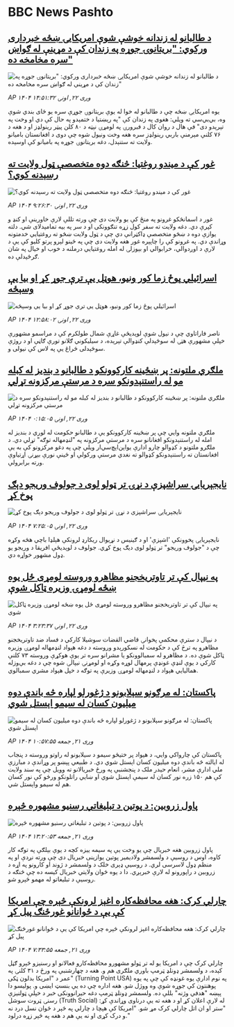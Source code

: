 # BBC News Pashto## [د طالبانو له زندانه خوشې شوې امریکایۍ ښځه خبرداری ورکوي: "بریتانوۍ جوړه په زندان کې د مړینې له ګواښ سره مخامخه ده"](https://www.bbc.com/pashto/articles/cr702gj27zmo?at_medium=RSS&at_campaign=rss?at_campaign=githubrss)![د طالبانو له زندانه خوشې شوې امریکایۍ ښځه خبرداری ورکوي: "بریتانوۍ جوړه په زندان کې د مړینې له ګواښ سره مخامخه ده"](https://ichef.bbci.co.uk/ace/ws/240/cpsprodpb/25dd/live/e5344db0-90a1-11f0-9cf6-cbf3e73ce2b9.jpg)_AP ۱۴۰۴ وږی ۲۲, اونۍ ۱۴:۵۱:۳۲_یوه امریکايۍ ښځه چې د طالبانو له خوا له یوې بریتانوۍ جوړې سره یو ځای بندي شوې وه، بي‌بي‌سي ته ویلي: هغوی په زندان کې "په ریښتیا د ختمېدو په حال کې دي او وخت په تېرېدو دی"
فې هال د روان کال د فبرورۍ په لومړۍ نېټه د ۸۰ کلن پیټر رینولډز او د هغه د ۷۶ کلنې مېرمنې باربي رینولډز سره هغه وخت ونیول شوه چې دوی د افغانستان بامیانو ولایت ته ستنېدل، دغه بریتانوۍ جوړه په بامیانو کې اوسېده.## [غور کې د میندو روغتیا: څنګه دوه متخصصې ټول ولایت ته رسېدنه کوي؟](https://www.bbc.com/pashto/articles/cjr5yvz4lz1o?at_medium=RSS&at_campaign=rss?at_campaign=githubrss)![غور کې د میندو روغتیا: څنګه دوه متخصصې ټول ولایت ته رسېدنه کوي؟](https://ichef.bbci.co.uk/ace/ws/240/cpsprodpb/48d9/live/81425720-9074-11f0-84c8-99de564f0440.jpg)_AP ۱۴۰۴ وږی ۲۲, اونۍ ۹:۲۶:۳۰_غور د اسمانڅکو غرونو په منځ کې یو ولایت دی چې ورته تللې لارې خاورینې او کنډ و کپرې دي. دغه ولایت ته سفر کول زړه تنګوونکی او د سر په بیه تمامېدلای شي. دلته يوازې دوه د ښځو متخصصې ډاکټرانې دي چې د ټول ولایت ښځو ته روغتیایي خدمتونه وړاندې دي.
په غرونو کې را چاپېره غور هغه ولايت دی چې په ځینو لېرو پرتو کليو کې یې د لارې د اوږدوالي، خرابوالي او بېوزلۍ له امله روغتیايي درملنه د خوب او خیال په شان ګرځېدلې ده.## [اسرائیلي پوځ زما کور ونیو، هوټل یې ترې جوړ کړ او بیا یې وسېځه](https://www.bbc.com/pashto/articles/c5yq4dz4r06o?at_medium=RSS&at_campaign=rss?at_campaign=githubrss)![اسرائیلي پوځ زما کور ونیو، هوټل یې ترې جوړ کړ او بیا یې وسېځه](https://ichef.bbci.co.uk/ace/ws/240/cpsprodpb/451c/live/813b6230-9088-11f0-b391-6936825093bd.jpg)_AP ۱۴۰۴ وږی ۲۲, اونۍ ۱۲:۵۸:۰۲_ناصر فاراتاوي چې د نیول شوې لوېدیځې غاړې شمال طولکرم کې د مراسمو مشهورې خپلې مشهورې هټۍ له سوځېدلې کنډوالې تېرېده، د سیلیکوني ګلانو تورې ګاڼې او د روژې سوځېدلی څراغ یې په لاس کې نیولی و.## [ملګري ملتونه: پر ښځينه کارکوونکو د طالبانو د بندیز له کبله مو له راستنېدونکو سره د مرستې مرکزونه تړلي](https://www.bbc.com/pashto/articles/c1l8pj29ve3o?at_medium=RSS&at_campaign=rss?at_campaign=githubrss)![ملګري ملتونه: پر ښځينه کارکوونکو د طالبانو د بندیز له کبله مو له راستنېدونکو سره د مرستې مرکزونه تړلي](https://ichef.bbci.co.uk/ace/ws/240/cpsprodpb/b1ed/live/a7245d10-9035-11f0-a61e-495a1c9213ab.jpg)_AP ۱۴۰۴ وږی ۲۲, اونۍ ۰:۱۵:۰۵_ملګري ملتونه وايي چې پر ښځينه کارکوونکو یې د طالبانو حکومت له لوري د بندیز له امله له راستنېدونکو افغانانو سره د مرستې مرکزونه په "لنډمهاله توګه" تړلي دي.
د ملګرو ملتونو د کډوالو چارو ادارې یو‌اېن‌اېچ‌سي‌ار ویلي چې په دغو مرکزونو کې به یې افغانستان ته راستنېدونکو کډوالو ته نغدي مرستې ورکولې او ځينې نورې بېړنۍ اړتیاوې ورته برابرولې.## [نایجېریایۍ سراشپزې د نړۍ تر ټولو لوی د جولوف وریجو دېګ پوخ کړ](https://www.bbc.com/pashto/articles/c4gw9k2xz8eo?at_medium=RSS&at_campaign=rss?at_campaign=githubrss)![نایجېریایۍ سراشپزې د نړۍ تر ټولو لوی د جولوف وریجو دېګ پوخ کړ](https://ichef.bbci.co.uk/ace/ws/240/cpsprodpb/1f6f/live/1f510400-9072-11f0-84c8-99de564f0440.jpg)_AP ۱۴۰۴ وږی ۲۲, اونۍ ۷:۲۵:۰۵_نایجېریايۍ پخوونکې 'اشپزې' او د ګینیس د نړیوال ریکارډ لرونکې هېلډا باچي هڅه وکړه چې د "جولوف وریجو" تر ټولو لوی دیګ پوخ کړي. جولوف د لوېدیځې افریقا د وریجو یو ډول مشهور خواړه دي.## [په نیپال کې تر تاوتریخجنو مظاهرو وروسته لومړی ځل یوه ښځه لومړۍ وزیره ټاکل شوې](https://www.bbc.com/pashto/articles/cn0r4plk1n9o?at_medium=RSS&at_campaign=rss?at_campaign=githubrss)![په نیپال کې تر تاوتریخجنو مظاهرو وروسته لومړی ځل یوه ښځه لومړۍ وزیره ټاکل شوې](https://ichef.bbci.co.uk/ace/ws/240/cpsprodpb/0d9b/live/2f33cb30-8fed-11f0-84c8-99de564f0440.jpg)_AP ۱۴۰۴ وږی ۲۲, اونۍ ۳:۲۳:۳۷_د نیپال د سترې محکمې پخوانۍ قاضي القضات سوشیلا کارکي د فساد ضد تاوتریخجنو مظاهرو په ترڅ کې د حکومت له نسکورېدو وروسته د دغه هېواد لنډمهاله لومړۍ وزیره ټاکل شوې ده.
د مظاهرو له سمبالوونکو یا مشرانو سره تر یوې هوکړې وروسته ۷۳ کلنې کارکي د یوې لنډې غونډې پرمهال لوړه وکړه او لومړنۍ نیپالۍ شوه چې د دغه بې‌وزله همالیايي هېواد د لنډمهاله لومړۍ وزیرې په توګه د خپل هېواد مشري سمبالوي.## [پاکستان: له مرګونو سېلابونو د ژغورلو لپاره څه باندې دوه میلیون کسان له سیمو اېستل شوي](https://www.bbc.com/pashto/articles/cm2zn4r29vzo?at_medium=RSS&at_campaign=rss?at_campaign=githubrss)![پاکستان: له مرګونو سېلابونو د ژغورلو لپاره څه باندې دوه میلیون کسان له سیمو اېستل شوي](https://ichef.bbci.co.uk/ace/ws/240/cpsprodpb/6e61/live/ddb95990-8fc0-11f0-b391-6936825093bd.png)_AP ۱۴۰۴ وږی ۲۱, جمعه ۱۰:۵۷:۵۵_پاکستان کې چارواکي وايي، د هېواد پر ختیځو سیمو د سیلابونو له راوتو وروسته د پنجاب له ایالته څه باندې دوه میلیون کسان اېستل شوي‌ دي.
د طبيعي پېښو پر وړاندې د مبارزې ملي ادارې مشر، انعام حیدر ملک د پنجشنبې په ورځ خبریالانو ته وویل چې په سند ولایت کې هم ۱۵۰ زره نور کسان له سیمې اېستل شوي او ښايي راتلونکو ورځو کې نور کسان هم له سیمو واېستل شي.## [پاول زروبین: د پوتین د تبلیغاتي رسنیو مشهوره څېره](https://www.bbc.com/pashto/articles/cg7d01m2nx7o?at_medium=RSS&at_campaign=rss?at_campaign=githubrss)![پاول زروبین: د پوتین د تبلیغاتي رسنیو مشهوره څېره](https://ichef.bbci.co.uk/ace/ws/240/cpsprodpb/4a1c/live/e0932fb0-8fcf-11f0-84c8-99de564f0440.jpg)_AP ۱۴۰۴ وږی ۲۱, جمعه ۱۳:۲۰:۵۳_پاول زروبین هغه خبریال چې یو وخت یې په سیمه‌ ییزه کچه د یوې بېلګې په توګه کار کاوه، اوس د روسیې د ولسمشر ولادیمیر پوتین یوازینی خبریال دی چې ورته نږدې او په منظم ډول لاسرسی لري. د روسیې ډېری خلک د ولسمشر د ژوند او کارونو په اړه د زروبین د راپورونو له لارې خبرېږي. دا د یوه ځوان ولایتي خبریال کیسه ده چې څنګه د روسیې د تبلیغاتو له مهمو څېرو شو.## [چارلي کرک: هغه محافظه‌کاره اغېز لرونکې څېره چې امریکا کې یې د ځوانانو غورځنګ پیل کړ](https://www.bbc.com/pashto/articles/cqxz91d87ylo?at_medium=RSS&at_campaign=rss?at_campaign=githubrss)![چارلي کرک: هغه محافظه‌کاره اغېز لرونکې څېره چې امریکا کې یې د ځوانانو غورځنګ پیل کړ](https://ichef.bbci.co.uk/ace/ws/240/cpsprodpb/4ea4/live/eb75e300-8f07-11f0-9cf6-cbf3e73ce2b9.png)_AP ۱۴۰۴ وږی ۲۱, جمعه ۷:۳۳:۵۵_چارلي کرک چې د امریکا یو له تر ټولو مشهورو محافظه‌کارو فعالانو او رسنیزو څېرو ګڼل کېده، د ولسمشر ډونلډ ټرمپ باوري ملګری هم و.
هغه د چهارشنبې په ورځ د ۳۱ کلنۍ په عمر د "امریکا بدلون ټکی" (Turning Point USA) په نوم ادارې یوه غونډه کې چې په یوه پوهنتون کې جوړه شوې وه ووژل شو. هغه اداره چې ده یې بنسټ ایښی و. پولیسو دا پېښه "هدفي وژنه" بللې ده.
ولسمشر ډونلډ ټرمپ دغه حیرانوونکی خبر د خپلې ټولنیزې رسنۍ ټروت سوشل (Truth Social) له لارې اعلان کړ او د هغه ته یې درناوی وړاندې کړ: "ستر او ان اتل چارلي کرک مړ شو. "امریکا کې هېچا د چارلي په څېر د ځوان نسل درد نه و درک کړی او نه یې هم د هغه په څېر زړه درلود."